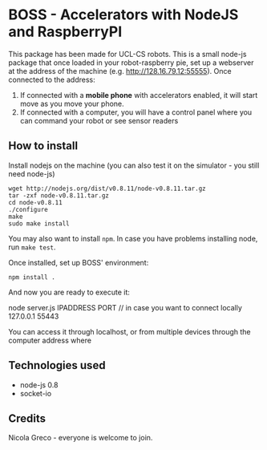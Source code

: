 BOSS - Accelerators with NodeJS and RaspberryPI
===============================================

This package has been made for UCL-CS robots.
This is a small node-js package that once loaded in your robot-raspberry pie, set up a webserver at the address of the machine (e.g. http://128.16.79.12:55555). Once connected to the address:

1. If connected with a **mobile phone** with accelerators enabled, it will start move as you move your phone.
2. If connected with a computer, you will have a control panel where you can command your robot or see sensor readers

## How to install

Install nodejs on the machine (you can also test it on the simulator - you still need node-js)

    wget http://nodejs.org/dist/v0.8.11/node-v0.8.11.tar.gz
    tar -zxf node-v0.8.11.tar.gz
    cd node-v0.8.11
    ./configure
    make
    sudo make install

You may also want to install `npm`. In case you have problems installing node, run `make test`.

Once installed, set up BOSS' environment:

    npm install .

And now you are ready to execute it:

  node server.js IPADDRESS PORT
  // in case you want to connect locally 127.0.0.1 55443

You can access it through localhost, or from multiple devices through the computer address where

## Technologies used

- node-js 0.8
- socket-io

## Credits

Nicola Greco - everyone is welcome to join.

